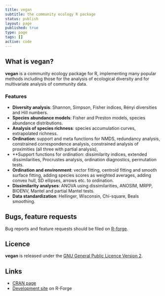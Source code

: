 ```yaml
---
title: vegan
subtitle: the community ecology R package
status: publish
layout: page
published: true
type: page
tags: []
active: code
---
```

## What is vegan?
**vegan** is a community ecology package for R, implementing many popular methods including those for the analysis of ecological diversity and for multivariate analysis of community data.

### Features

 * **Diversity analysis**: Shannon, Simpson, Fisher indices, Rényi diversities and Hill numbers.
 * **Species abundance models**: Fisher and Preston models, species abundance distributions.
 * **Analysis of species richness**: species accumulation curves, extrapolated richness.
 * **Ordination**: support and meta functions for NMDS, redundancy analysis, constrained correspondence analysis, constrained analysis of proximities (all three 
   with partial analysis),
 * **Support functions for ordination: dissimilarity indices, extended dissimilarities, Procrustes analysis, ordination diagnostics, permutation tests.
 * **Ordination and environment**: vector fitting, centroid fitting and smooth surface fitting, adding species scores as weighted averages, adding convex
   hull, SD ellipses, arrows etc. to ordination.
 * **Dissimilarity analyses**: ANOVA using dissimilarities, ANOSIM, MRPP, BIOENV, Mantel and partial Mantel tests.
 * **Data standardization**: Hellinger, Wisconsin, Chi-square, Beals smoothing.

## Bugs, feature requests
Bug reports and feature requests should be filed on [R-forge](https://r-forge.r-project.org/tracker/?func=browse&group_id=68&atid=330).

## Licence
**vegan** is released under the [GNU General Public Licence Version 2](http://www.gnu.org/licenses/gpl-2.0.html).

## Links

 * [CRAN page](http://cran.r-project.org/package=vegan)
 * [Development site](http://r-forge.r-project.org/projects/vegan/) on R-Forge
